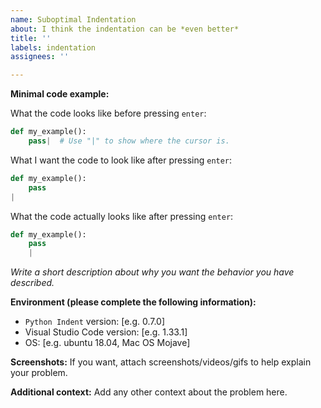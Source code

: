 ```yaml
---
name: Suboptimal Indentation
about: I think the indentation can be *even better*
title: ''
labels: indentation
assignees: ''

---
```


**Minimal code example:**

What the code looks like before pressing `enter`:

<!---
  Use the pipe, "|", to indicate where your cursor is. Keep your code nice and short.
-->
```python
def my_example():
    pass|  # Use "|" to show where the cursor is.
```

What I want the code to look like after pressing `enter`:

```python
def my_example():
    pass
|
```

What the code actually looks like after pressing `enter`:

```python
def my_example():
    pass
    |
```

*Write a short description about why you want the behavior you have described.*

**Environment (please complete the following information):**
 - `Python Indent` version: [e.g. 0.7.0]
 - Visual Studio Code version: [e.g. 1.33.1]
 - OS: [e.g. ubuntu 18.04, Mac OS Mojave]

**Screenshots:**
If you want, attach screenshots/videos/gifs to help explain your problem.

**Additional context:**
Add any other context about the problem here.
